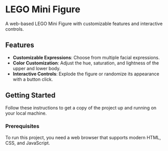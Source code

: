 # LEGO Mini Figure

A web-based LEGO Mini Figure with customizable features and interactive controls. 

## Features

- **Customizable Expressions**: Choose from multiple facial expressions.
- **Color Customization**: Adjust the hue, saturation, and lightness of the upper and lower body.
- **Interactive Controls**: Explode the figure or randomize its appearance with a button click.

## Getting Started

Follow these instructions to get a copy of the project up and running on your local machine.

### Prerequisites

To run this project, you need a web browser that supports modern HTML, CSS, and JavaScript.



